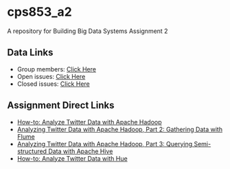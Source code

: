 # cps853_a2
A repository for Building Big Data Systems Assignment 2

## Data Links
- Group members: [Click Here](https://dmitrymakhnin.github.io/cps853_a2/group.xml) <br />
- Open issues: [Click Here](https://github.com/dmitrymakhnin/cps853_a2/issues?q=is%3Aopen+is%3Aissue) <br />
- Closed issues: [Click Here](https://github.com/dmitrymakhnin/cps853_a2/issues?q=is%3Aissue+is%3Aclosed)

## Assignment Direct Links
- [How-to: Analyze Twitter Data with Apache Hadoop](http://blog.cloudera.com/blog/2012/09/analyzing-twitter-data-with-hadoop/)
- [Analyzing Twitter Data with Apache Hadoop, Part 2: Gathering Data with Flume](http://blog.cloudera.com/blog/2012/10/analyzing-twitter-data-with-hadoop-part-2-gathering-data-with-flume/#comment-48910)
- [Analyzing Twitter Data with Apache Hadoop, Part 3: Querying Semi-structured Data with Apache Hive](http://blog.cloudera.com/blog/2012/11/analyzing-twitter-data-with-hadoop-part-3-querying-semi-structured-data-with-hive/)
- [How-to: Analyze Twitter Data with Hue](http://blog.cloudera.com/blog/2013/03/how-to-analyze-twitter-data-with-hue/)
